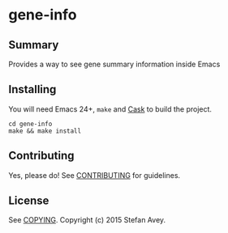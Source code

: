 # gene-info

## Summary

Provides a way to see gene summary information inside Emacs

## Installing

You will need Emacs 24+, `make` and [Cask](https://github.com/cask/cask) to
build the project.

    cd gene-info
    make && make install

## Contributing

Yes, please do! See [CONTRIBUTING][] for guidelines.

## License

See [COPYING][]. Copyright (c) 2015 Stefan Avey.


[CONTRIBUTING]: ./CONTRIBUTING.md
[COPYING]: ./COPYING
